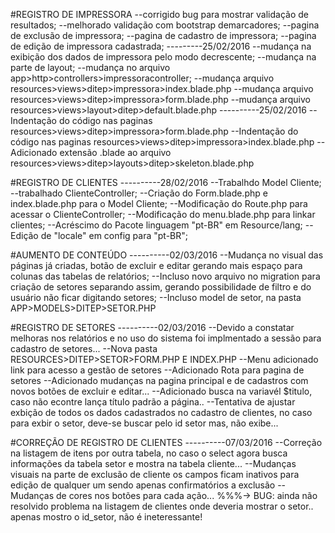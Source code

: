 #REGISTRO DE IMPRESSORA
--corrigido bug para mostrar validação de resultados;
--melhorado validação com bootstrap demarcadores;
--pagina de exclusão de impressora;
--pagina de cadastro de impressora;
--pagina de edição de impressora cadastrada;
---------25/02/2016
--mudança na exibição dos dados de impressora pelo modo decrescente;
--mudança na parte de layout;
--mudança no arquivo app>http>controllers>impressoracontroller;
--mudança arquivo resources>views>ditep>impressora>index.blade.php
--mudança arquivo resources>views>ditep>impressora>form.blade.php
--mudança arquivo resources>views>layout>ditep>default.blade.php
----------25/02/2016
--Indentação do código nas paginas resources>views>ditep>impressora>form.blade.php
--Indentação do código nas paginas resources>views>ditep>impressora>index.blade.php
--Adicionado extensão .blade ao arquivo resources>views>ditep>layouts>ditep>skeleton.blade.php

#REGISTRO DE CLIENTES
----------28/02/2016
--Trabalhdo Model Cliente;
--trabalhado ClienteController;
--Criação do Form.blade.php e index.blade.php para o Model Cliente;
--Modificação do Route.php para acessar o ClienteController;
--Modificação do menu.blade.php para linkar clientes;
--Acréscimo do Pacote linguagem "pt-BR" em Resource/lang;
--Edição de "locale" em config para "pt-BR";

#AUMENTO DE CONTEÚDO
----------02/03/2016
--Mudança no visual das páginas já criadas, botão de excluir e editar gerando mais espaço para colunas das tabelas de relatórios;
--Incluso novo arquivo no migration para criação de setores separando assim, gerando possibilidade de filtro e do usuário não ficar digitando setores;
--Incluso model de setor, na pasta APP>MODELS>DITEP>SETOR.PHP

#REGISTRO DE SETORES
----------02/03/2016
--Devido a constatar melhoras nos relatórios e no uso do sistema foi implmentado a sessão para cadastro de setores...
--Nova pasta RESOURCES>DITEP>SETOR>FORM.PHP E INDEX.PHP
--Menu adicionado link para acesso a gestão de setores
--Adicionado Rota para pagina de setores
--Adicionado mudanças na pagina principal e de cadastros com novos botões de excluir e editar...
--Adicionado busca na variavél $titulo, caso não econtre lança título padrão a página..
--Tentativa de ajustar exbição de todos os dados cadastrados no cadastro de clientes, no caso para exbir o setor, deve-se buscar pelo id setor mas, não exibe...

#CORREÇÃO DE REGISTRO DE CLIENTES
----------07/03/2016
--Correção na listagem de itens por outra tabela, no caso o select agora busca informações da tabela setor e mostra na tabela cliente...
--Mudanças visuais na parte de exclusão de cliente os campos ficam inativos para edição de qualquer um sendo apenas confirmatórios a exclusão
--Mudanças de cores nos botões para cada ação...
%%%-> BUG: ainda não resolvido problema na listagem de clientes onde deveria mostrar o setor.. apenas mostro o id_setor, não é ineteressante!